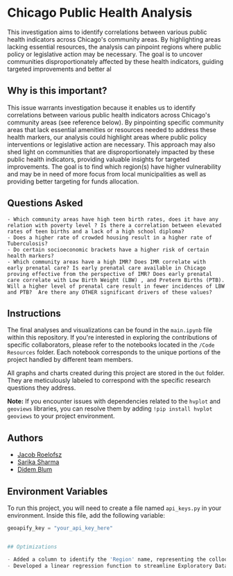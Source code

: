 # Chicago Public Health Analysis

This investigation aims to identify correlations between various public health indicators across Chicago's community areas. By highlighting areas lacking essential resources, the analysis can pinpoint regions where public policy or legislative action may be necessary. The goal is to uncover communities disproportionately affected by these health indicators, guiding targeted improvements and better al

## Why is this important?

This issue warrants investigation because it enables us to identify correlations between various public health indicators across Chicago's community areas (see reference below). By pinpointing specific community areas that lack essential amenities or resources needed to address these health markers, our analysis could highlight areas where public policy interventions or legislative action are necessary. This approach may also shed light on communities that are disproportionately impacted by these public health indicators, providing valuable insights for targeted improvements. The goal is to find which region(s) have higher vulnerability and may be in need of more focus from local municipalities as well as providing better targeting for funds allocation.


## Questions Asked

    - Which community areas have high teen birth rates, does it have any relation with poverty level ? Is there a correlation between elevated rates of teen births and a lack of a high school diploma?
    - Does a higher rate of crowded housing result in a higher rate of Tuberculosis?
    - Do certain socioeconomic brackets have a higher risk of certain health markers?
    - Which community areas have a high IMR? Does IMR correlate with  early prenatal care? Is early prenatal care available in Chicago proving effective from the perspective of IMR? Does early prenatal care correlate with Low Birth Weight (LBW) , and Preterm Births (PTB). Will a higher level of prenatal care result in fewer incidences of LBW and PTB?  Are there any OTHER significant drivers of these values?

## Instructions

The final analyses and visualizations can be found in the `main.ipynb` file within this repository. If you're interested in exploring the contributions of specific collaborators, please refer to the notebooks located in the `/Code Resources` folder. Each notebook corresponds to the unique portions of the project handled by different team members.

All graphs and charts created during this project are stored in the `Out` folder. They are meticulously labeled to correspond with the specific research questions they address.

**Note:** If you encounter issues with dependencies related to the `hvplot` and `geoviews` libraries, you can resolve them by adding `!pip install hvplot geoviews` to your project environment.



## Authors

- [Jacob Roelofsz](https://github.com/jroelofsz)
- [Sarika Sharma](https://github.com/SShar-del)
- [Didem Blum](https://github.com/DidemBl)


## Environment Variables

To run this project, you will need to create a file named `api_keys.py` in your environment. Inside this file, add the following variable:

```python
geoapify_key = "your_api_key_here"


## Optimizations

- Added a column to identify the 'Region' name, representing the colloquial grouping of community areas. This was done through manual data manipulation.
- Developed a linear regression function to streamline Exploratory Data Analysis (EDA) and quickly extract pertinent statistical values relevant to the analysis.


